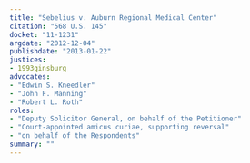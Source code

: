 ```yaml
---
title: "Sebelius v. Auburn Regional Medical Center"
citation: "568 U.S. 145"
docket: "11-1231"
argdate: "2012-12-04"
publishdate: "2013-01-22"
justices:
- 1993ginsburg
advocates:
- "Edwin S. Kneedler"
- "John F. Manning"
- "Robert L. Roth"
roles:
- "Deputy Solicitor General, on behalf of the Petitioner"
- "Court-appointed amicus curiae, supporting reversal"
- "on behalf of the Respondents"
summary: ""
---
```


